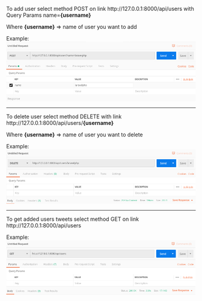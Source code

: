 <p>To add user select method POST on link http://127.0.0.1:8000/api/users with Query Params name=<strong>{username}</strong></p>
<p>Where <strong>{username}</strong> => name of user you want to add</p>
<p>Example:
    <img src="./storage/examples/add.png">
</p>
<hr>
<p>To delete user select method DELETE with link http://127.0.0.1:8000/api/users/<strong>{username}</strong></p>
<p>Where <strong>{username}</strong> => name of user you want to delete</p>
<p>Example:
    <img src="./storage/examples/delete.png">
</p>
<hr>
<p>To get added users tweets select method GET on link http://127.0.0.1:8000/api/users</p>
<p>Example:
    <img src="./storage/examples/get.png">
</p>